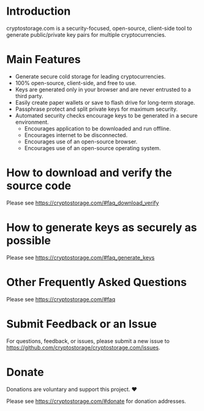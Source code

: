 # Introduction
cryptostorage.com is a security-focused, open-source, client-side tool to generate public/private key pairs for multiple cryptocurrencies.

# Main Features
- Generate secure cold storage for leading cryptocurrencies.
- 100% open-source, client-side, and free to use.
- Keys are generated only in your browser and are never entrusted to a third party.
- Easily create paper wallets or save to flash drive for long-term storage.
- Passphrase protect and split private keys for maximum security.
- Automated security checks encourage keys to be generated in a secure environment.
	- Encourages application to be downloaded and run offline.
	- Encourages internet to be disconnected.
	- Encourages use of an open-source browser.
	- Encourages use of an open-source operating system.

# How to download and verify the source code
Please see https://cryptostorage.com/#faq_download_verify

# How to generate keys as securely as possible
Please see https://cryptostorage.com/#faq_generate_keys

# Other Frequently Asked Questions
Please see https://cryptostorage.com/#faq

# Submit Feedback or an Issue
For questions, feedback, or issues, please submit a new issue to https://github.com/cryptostorage/cryptostorage.com/issues.

# Donate
Donations are voluntary and support this project. ❤️

Please see https://cryptostorage.com/#donate for donation addresses.
